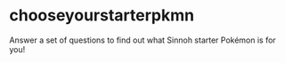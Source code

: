 # chooseyourstarterpkmn
Answer a set of questions to find out what Sinnoh starter Pokémon is for you!
